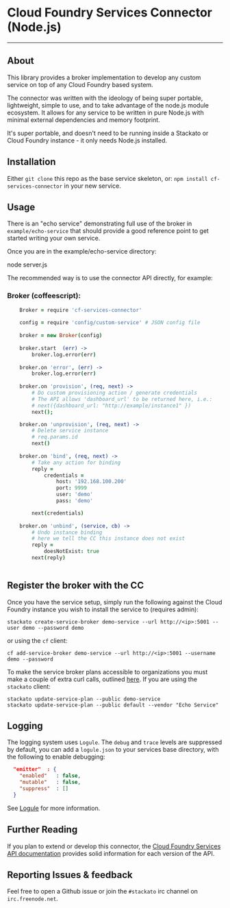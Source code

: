 # Cloud Foundry Services Connector (Node.js)
---

## About

This library provides a broker implementation to develop any custom service on
top of any Cloud Foundry based system.

The connector was written with the ideology of being super portable, lightweight,
simple to use, and to take advantage of the node.js module ecosystem. It allows 
for any service to be written in pure Node.js with minimal external
dependencies and memory footprint.

It's super portable, and doesn't need to be running inside a Stackato or
Cloud Foundry instance - it only needs Node.js installed.

## Installation

Either `git clone` this repo as the base service skeleton, or: `npm install cf-services-connector` in your new service.

## Usage

There is an "echo service" demonstrating full use of the broker in
`example/echo-service` that should provide a good reference point to get
started writing your own service.

Once you are in the example/echo-service directory:

  node server.js

The recommended way is to use the connector API directly, for example:

### Broker (coffeescript):
```coffeescript
    Broker = require 'cf-services-connector'
    
    config = require 'config/custom-service' # JSON config file
    
    broker = new Broker(config)
    
    broker.start  (err) ->
        broker.log.error(err)
      
    broker.on 'error', (err) ->
        broker.log.error(err)
    
    broker.on 'provision', (req, next) ->
        # Do custom provisioning action / generate credentials
        # The API allows 'dashboard_url' to be returned here, i.e.:
        # next({dashboard_url: "http://example/instance1" }) 
        next();

    broker.on 'unprovision', (req, next) ->
        # Delete service instance
        # req.params.id
        next()
    
    broker.on 'bind', (req, next) ->
        # Take any action for binding
        reply =
            credentials =
                host: '192.168.100.200'
                port: 9999
                user: 'demo'
                pass: 'demo'

        next(credentials)
    
    broker.on 'unbind', (service, cb) ->
        # Undo instance binding
        # here we tell the CC this instance does not exist
        reply =
            doesNotExist: true
        next(reply)
    
```

## Register the broker with the CC

Once you have the service setup, simply run the following against the
Cloud Foundry instance you wish to install the service to (requires admin):

    stackato create-service-broker demo-service --url http://<ip>:5001 --user demo --password demo

or using the `cf` client:

    cf add-service-broker demo-service --url http://<ip>:5001 --username demo --password

To make the service broker plans accessible to organizations you must make
a couple of extra curl calls, outlined [here](http://docs.cloudfoundry.org/services/access-control.html). 
If you are using the `stackato` client:

    stackato update-service-plan --public demo-service
    stackato update-service-plan --public default --vendor "Echo Service"

## Logging

The logging system uses `Logule`. The `debug` and `trace` levels are
suppressed by default, you can add a `logule.json` to your services base
directory, with the following to enable debugging:

```json
  "emitter"  : {
    "enabled"   : false,
    "mutable"   : false,
    "suppress"  : []
  }
```

See [Logule](https://github.com/clux/logule) for more information.

## Further Reading

If you plan to extend or develop this connector, the
[Cloud Foundry Services API documentation](http://docs.cloudfoundry.org/services/api.html)
provides solid information for each version of the API.

## Reporting Issues & feedback

Feel free to open a Github issue or join the `#stackato` irc channel on `irc.freenode.net`.
